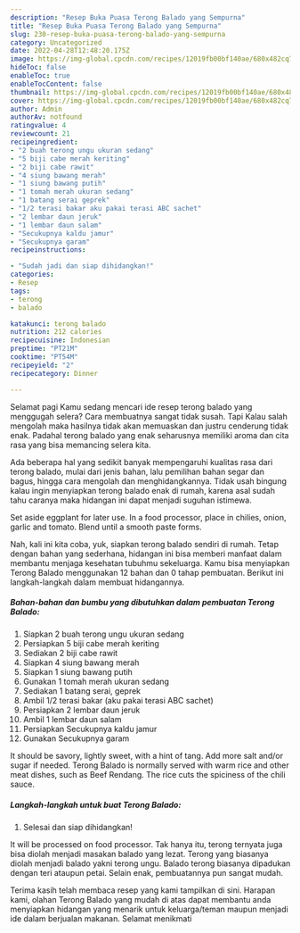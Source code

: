 ```yaml
---
description: "Resep Buka Puasa Terong Balado yang Sempurna"
title: "Resep Buka Puasa Terong Balado yang Sempurna"
slug: 230-resep-buka-puasa-terong-balado-yang-sempurna
category: Uncategorized
date: 2022-04-28T12:48:20.175Z
image: https://img-global.cpcdn.com/recipes/12019fb00bf140ae/680x482cq70/terong-balado-foto-resep-utama.jpg
hideToc: false
enableToc: true
enableTocContent: false
thumbnail: https://img-global.cpcdn.com/recipes/12019fb00bf140ae/680x482cq70/terong-balado-foto-resep-utama.jpg
cover: https://img-global.cpcdn.com/recipes/12019fb00bf140ae/680x482cq70/terong-balado-foto-resep-utama.jpg
author: Admin
authorAv: notfound
ratingvalue: 4
reviewcount: 21
recipeingredient:
- "2 buah terong ungu ukuran sedang"
- "5 biji cabe merah keriting"
- "2 biji cabe rawit"
- "4 siung bawang merah"
- "1 siung bawang putih"
- "1 tomah merah ukuran sedang"
- "1 batang serai geprek"
- "1/2 terasi bakar aku pakai terasi ABC sachet"
- "2 lembar daun jeruk"
- "1 lembar daun salam"
- "Secukupnya kaldu jamur"
- "Secukupnya garam"
recipeinstructions:

- "Sudah jadi dan siap dihidangkan!"
categories:
- Resep
tags:
- terong
- balado

katakunci: terong balado 
nutrition: 212 calories
recipecuisine: Indonesian
preptime: "PT21M"
cooktime: "PT54M"
recipeyield: "2"
recipecategory: Dinner

---
```



Selamat pagi Kamu sedang mencari ide resep terong balado yang menggugah selera? Cara membuatnya sangat tidak susah. Tapi Kalau salah mengolah maka hasilnya tidak akan memuaskan dan justru cenderung tidak enak. Padahal terong balado yang enak seharusnya memiliki aroma dan cita rasa yang bisa memancing selera kita.


Ada beberapa hal yang sedikit banyak mempengaruhi kualitas rasa dari terong balado, mulai dari jenis bahan, lalu pemilihan bahan segar dan bagus, hingga cara mengolah dan menghidangkannya. Tidak usah bingung kalau ingin menyiapkan terong balado enak di rumah, karena asal sudah tahu caranya maka hidangan ini dapat menjadi suguhan istimewa.

Set aside eggplant for later use. In a food processor, place in chilies, onion, garlic and tomato. Blend until a smooth paste forms.


Nah, kali ini kita coba, yuk, siapkan terong balado sendiri di rumah. Tetap dengan bahan yang sederhana, hidangan ini bisa memberi manfaat dalam membantu menjaga kesehatan tubuhmu sekeluarga. Kamu bisa menyiapkan Terong Balado menggunakan 12 bahan dan 0 tahap pembuatan. Berikut ini langkah-langkah dalam membuat hidangannya.

<!--inarticleads1-->

##### Bahan-bahan dan bumbu yang dibutuhkan dalam pembuatan Terong Balado:

1. Siapkan 2 buah terong ungu ukuran sedang
1. Persiapkan 5 biji cabe merah keriting
1. Sediakan 2 biji cabe rawit
1. Siapkan 4 siung bawang merah
1. Siapkan 1 siung bawang putih
1. Gunakan 1 tomah merah ukuran sedang
1. Sediakan 1 batang serai, geprek
1. Ambil 1/2 terasi bakar (aku pakai terasi ABC sachet)
1. Persiapkan 2 lembar daun jeruk
1. Ambil 1 lembar daun salam
1. Persiapkan Secukupnya kaldu jamur
1. Gunakan Secukupnya garam


It should be savory, lightly sweet, with a hint of tang. Add more salt and/or sugar if needed. Terong Balado is normally served with warm rice and other meat dishes, such as Beef Rendang. The rice cuts the spiciness of the chili sauce. 

<!--inarticleads2-->

##### Langkah-langkah untuk buat Terong Balado:


1. Selesai dan siap dihidangkan!

It will be processed on food processor. Tak hanya itu, terong ternyata juga bisa diolah menjadi masakan balado yang lezat. Terong yang biasanya diolah menjadi balado yakni terong ungu. Balado terong biasanya dipadukan dengan teri ataupun petai. Selain enak, pembuatannya pun sangat mudah. 

Terima kasih telah membaca resep yang kami tampilkan di sini. Harapan kami, olahan Terong Balado yang mudah di atas dapat membantu anda menyiapkan hidangan yang menarik untuk keluarga/teman maupun menjadi ide dalam berjualan makanan. Selamat menikmati

